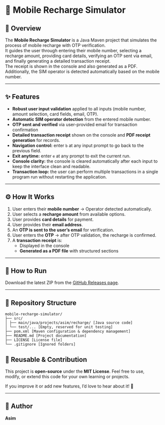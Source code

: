# 📱 Mobile Recharge Simulator

## 📖 Overview

The **Mobile Recharge Simulator** is a Java Maven project that simulates the process of mobile recharge with OTP verification.  
It guides the user through entering their mobile number, selecting a recharge amount, providing card details, verifying an OTP sent via email, and finally generating a detailed transaction receipt.  
The receipt is shown in the console and also generated as a PDF. Additionally, the SIM operator is detected automatically based on the mobile number.  

---

## ✨ Features

-  **Robust user input validation** applied to all inputs (mobile number, amount selection, card fields, email, OTP).
-  **Automatic SIM operator detection** from the entered mobile number.  
-  **OTP sent and verified** via user-provided email for transaction confirmation  
-  **Detailed transaction receipt** shown on the console and **PDF receipt generation** for records.   
-  **Navigation control:** enter `b` at any input prompt to go back to the previous field.  
-  **Exit anytime:** enter `e` at any prompt to exit the current run.
-  **Console clarity:** the console is cleared automatically after each input to keep the interface clean and readable.  
-  **Transaction loop:** the user can perform multiple transactions in a single program run without restarting the
application.
  
---

## ⚙️ How It Works

1. User enters their **mobile number** → Operator detected automatically.  
2. User selects a **recharge amount** from available options.  
3. User provides **card details** for payment.  
4. User provides their **email address**.  
5. An **OTP is sent to the user’s email** for verification.  
6. User enters the **OTP** → after OTP validation, the recharge is confirmed.  
7. A **transaction receipt** is:  
   - Displayed in the console  
   - **Generated as a PDF file** with structured sections  

---

## 🏃 **How to Run**

Download the latest ZIP from the [GitHub Releases page](https://github.com/just-asim27/mobile-recharge-simulator/releases).

---

## 📂 Repository Structure

```
mobile-recharge-simulator/
├── src/
│ ├── main/java/projects/asim/recharge/ [Java source code]
│ └── test/... [Empty, reserved for unit testing]
├── pom.xml [Maven configuration & dependency management] 
├── README.md [Project documentation]
├── LICENSE [License file]
└── .gitignore [Ignored folders]

```

## 🔧 **Reusable & Contribution**

This project is **open-source** under the **MIT License**.
Feel free to use, modify, or extend this code for your own learning or projects.

If you improve it or add new features, I’d love to hear about it\! 🚀

---

## 👤 Author

**Asim**
